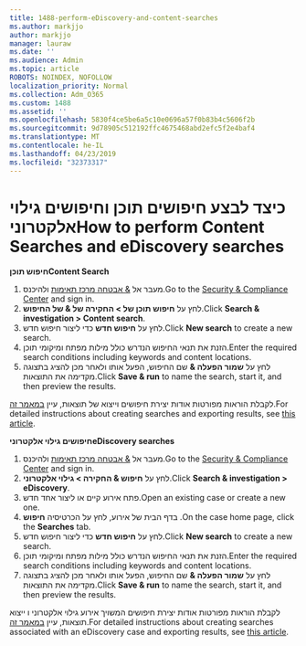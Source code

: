 ```yaml
---
title: 1488-perform-eDiscovery-and-content-searches
ms.author: markjjo
author: markjjo
manager: lauraw
ms.date: ''
ms.audience: Admin
ms.topic: article
ROBOTS: NOINDEX, NOFOLLOW
localization_priority: Normal
ms.collection: Adm_O365
ms.custom: 1488
ms.assetid: ''
ms.openlocfilehash: 5830f4ce5be6a5c10e0696a57f0b83b4c5606f2b
ms.sourcegitcommit: 9d78905c512192ffc4675468abd2efc5f2e4baf4
ms.translationtype: MT
ms.contentlocale: he-IL
ms.lasthandoff: 04/23/2019
ms.locfileid: "32373317"
---
```

# <a name="how-to-perform-content-searches-and-ediscovery-searches"></a><span data-ttu-id="ce2b7-102">כיצד לבצע חיפושים תוכן וחיפושים גילוי אלקטרוני</span><span class="sxs-lookup"><span data-stu-id="ce2b7-102">How to perform Content Searches and eDiscovery searches</span></span>

<span data-ttu-id="ce2b7-103">**חיפוש תוכן**</span><span class="sxs-lookup"><span data-stu-id="ce2b7-103">**Content Search**</span></span>

1. <span data-ttu-id="ce2b7-104">מעבר אל [& אבטחה מרכז תאימות](https://protection.office.com) ולהיכנס.</span><span class="sxs-lookup"><span data-stu-id="ce2b7-104">Go to the [Security & Compliance Center](https://protection.office.com) and sign in.</span></span>
2. <span data-ttu-id="ce2b7-105">לחץ על **חיפוש תוכן של > החקירה של & של החיפוש**.</span><span class="sxs-lookup"><span data-stu-id="ce2b7-105">Click **Search & investigation > Content search**.</span></span>
3. <span data-ttu-id="ce2b7-106">לחץ על **חיפוש חדש** כדי ליצור חיפוש חדש.</span><span class="sxs-lookup"><span data-stu-id="ce2b7-106">Click **New search** to create a new search.</span></span>
4. <span data-ttu-id="ce2b7-107">הזנת את תנאי החיפוש הנדרש כולל מילות מפתח ומיקומי תוכן.</span><span class="sxs-lookup"><span data-stu-id="ce2b7-107">Enter the required search conditions including keywords and content locations.</span></span>  
5. <span data-ttu-id="ce2b7-108">לחץ על **שמור הפעלה &** שם החיפוש, הפעל אותו ולאחר מכן להציג בתצוגה מקדימה את התוצאות.</span><span class="sxs-lookup"><span data-stu-id="ce2b7-108">Click **Save & run** to name the search, start it, and then preview the results.</span></span> 
 
<span data-ttu-id="ce2b7-109">לקבלת הוראות מפורטות אודות יצירת חיפושים וייצוא של תוצאות, עיין [במאמר זה](https://docs.microsoft.com/office365/securitycompliance/content-search).</span><span class="sxs-lookup"><span data-stu-id="ce2b7-109">For detailed instructions about creating searches and exporting results, see [this article](https://docs.microsoft.com/office365/securitycompliance/content-search).</span></span>

<span data-ttu-id="ce2b7-110">**חיפושים גילוי אלקטרוני**</span><span class="sxs-lookup"><span data-stu-id="ce2b7-110">**eDiscovery searches**</span></span>

1. <span data-ttu-id="ce2b7-111">מעבר אל [& אבטחה מרכז תאימות](https://protection.office.com) ולהיכנס.</span><span class="sxs-lookup"><span data-stu-id="ce2b7-111">Go to the [Security & Compliance Center](https://protection.office.com) and sign in.</span></span>
2. <span data-ttu-id="ce2b7-112">לחץ על **חיפוש & החקירה > גילוי אלקטרוני**.</span><span class="sxs-lookup"><span data-stu-id="ce2b7-112">Click **Search & investigation > eDiscovery**.</span></span>
3. <span data-ttu-id="ce2b7-113">פתח אירוע קיים או ליצור אחד חדש.</span><span class="sxs-lookup"><span data-stu-id="ce2b7-113">Open an existing case or create a new one.</span></span>
4. <span data-ttu-id="ce2b7-114">בדף הבית של אירוע, לחץ על הכרטיסיה **חיפוש** .</span><span class="sxs-lookup"><span data-stu-id="ce2b7-114">On the case home page, click the **Searches** tab.</span></span>  
5. <span data-ttu-id="ce2b7-115">לחץ על **חיפוש חדש** כדי ליצור חיפוש חדש.</span><span class="sxs-lookup"><span data-stu-id="ce2b7-115">Click **New search** to create a new search.</span></span>
6. <span data-ttu-id="ce2b7-116">הזנת את תנאי החיפוש הנדרש כולל מילות מפתח ומיקומי תוכן.</span><span class="sxs-lookup"><span data-stu-id="ce2b7-116">Enter the required search conditions including keywords and content locations.</span></span>  
7. <span data-ttu-id="ce2b7-117">לחץ על **שמור הפעלה &** שם החיפוש, הפעל אותו ולאחר מכן להציג בתצוגה מקדימה את התוצאות.</span><span class="sxs-lookup"><span data-stu-id="ce2b7-117">Click **Save & run** to name the search, start it, and then preview the results.</span></span>

<span data-ttu-id="ce2b7-118">לקבלת הוראות מפורטות אודות יצירת חיפושים המשויך אירוע גילוי אלקטרוני ו ייצוא תוצאות, עיין [במאמר זה](https://docs.microsoft.com/office365/securitycompliance/ediscovery-cases).</span><span class="sxs-lookup"><span data-stu-id="ce2b7-118">For detailed instructions about creating searches associated with an eDiscovery case and exporting results, see [this article](https://docs.microsoft.com/office365/securitycompliance/ediscovery-cases).</span></span>